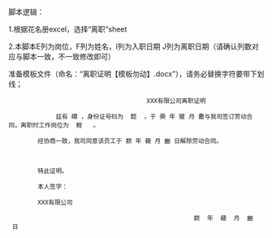 脚本逻辑：

1.根据花名册excel，选择“离职”sheet

2.本脚本E列为岗位，F列为姓名，I列为入职日期 J列为离职日期（请确认列数对应与脚本一致，不一致修改即可）



准备模板文件（命名：“离职证明【模板勿动】.docx”），请务必替换字符要带下划线；

                                          XXX有限公司离职证明

                 兹有 礥 ，身份证号码为  懿  ，于 奰 年 躄 月 罍与我司签订劳动合同，离职时工作岗位为  鰘   。   

            经协商一致，我司同意该员工于 颣 年 薐 月 豳 日解除劳动合同。



            特此证明。

            本人签字：                             

            XXX有限公司

                                                       颣  年  薐  月  豳  日

